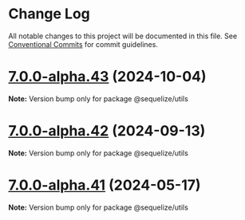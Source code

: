 # Change Log

All notable changes to this project will be documented in this file.
See [Conventional Commits](https://conventionalcommits.org) for commit guidelines.

# [7.0.0-alpha.43](https://github.com/sequelize/sequelize/compare/v7.0.0-alpha.42...v7.0.0-alpha.43) (2024-10-04)

**Note:** Version bump only for package @sequelize/utils

# [7.0.0-alpha.42](https://github.com/sequelize/sequelize/compare/v7.0.0-alpha.41...v7.0.0-alpha.42) (2024-09-13)

**Note:** Version bump only for package @sequelize/utils

# [7.0.0-alpha.41](https://github.com/sequelize/sequelize/compare/v7.0.0-alpha.40...v7.0.0-alpha.41) (2024-05-17)

**Note:** Version bump only for package @sequelize/utils
